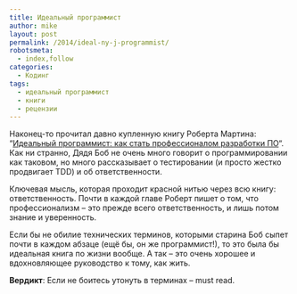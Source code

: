 ```yaml
---
title: Идеальный программист
author: mike
layout: post
permalink: /2014/ideal-ny-j-programmist/
robotsmeta:
  - index,follow
categories:
  - Кодинг
tags:
  - идеальный программист
  - книги
  - рецензии
---
```

Наконец-то прочитал давно купленную книгу Роберта Мартина: &#8220;[Идеальный программист: как стать профессионалом разработки ПО][1]&#8220;. Как ни странно, Дядя Боб не очень много говорит о программировании как таковом, но много рассказывает о тестировании (и просто жестко продвигает TDD) и об ответственности.

Ключевая мысль, которая проходит красной нитью через всю книгу: ответственность. Почти в каждой главе Роберт пишет о том, что профессионализм &#8211; это прежде всего ответственность, и лишь потом знание и уверенность.

Если бы не обилие технических терминов, которыми старина Боб сыпет почти в каждом абзаце (ещё бы, он же программист!), то это была бы идеальная книга по жизни вообще. А так &#8211; это очень хорошее и вдохновляющее руководство к тому, как жить.

**Вердикт**: Если не боитесь утонуть в терминах &#8211; must read.

 [1]: http://www.ozon.ru/context/detail/id/7360633/